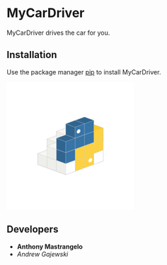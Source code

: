 # MyCarDriver
MyCarDriver drives the car for you.
## Installation
Use the package manager [pip](https://pypi.org/project/pip/ ) to install MyCarDriver.

![image of pip](https://raw.githubusercontent.com/github/explore/666de02829613e0244e9441b114edb85781e972c/topics/pip/pip.png )
## Developers
- **Anthony Mastrangelo**
- *Andrew Gajewski*
